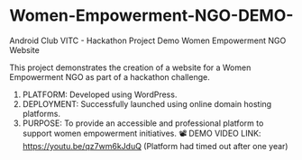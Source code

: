 # Women-Empowerment-NGO-DEMO-
Android Club VITC - Hackathon Project Demo
Women Empowerment NGO Website

This project demonstrates the creation of a website for a Women Empowerment NGO as part of a hackathon challenge.
1) PLATFORM: Developed using WordPress.
2) DEPLOYMENT: Successfully launched using online domain hosting platforms.
3) PURPOSE: To provide an accessible and professional platform to support women empowerment initiatives.
📽️ DEMO VIDEO LINK: https://youtu.be/qz7wm6kJduQ
(Platform had timed out after one year)


